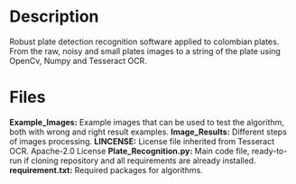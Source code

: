 # Description

Robust plate detection recognition software applied to colombian plates. From the raw, noisy and small plates images to a string of the plate using OpenCv, Numpy and Tesseract OCR.

# Files

**Example_Images:** Example images that can be used to test the algorithm, both with wrong and right result examples.
**Image_Results:** Different steps of images processing. 
**LINCENSE:** License file inherited from Tesseract OCR. Apache-2.0 License
**Plate_Recognition.py:** Main code file, ready-to-run if cloning repository and all requirements are already installed.
**requirement.txt:** Required packages for algorithms.



